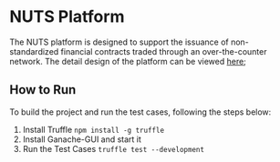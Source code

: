 # NUTS Platform

The NUTS platform is designed to support the issuance of non-standardized financial contracts traded through an over-the-counter network. The detail design of the platform can be viewed [here](https://app.gitbook.com/@nutsfinance/s/nuts-design-doc/);

## How to Run

To build the project and run the test cases, following the steps below:

1. Install Truffle  `npm install -g truffle`
1. Install Ganache-GUI and start it
1. Run the Test Cases `truffle test --development`
